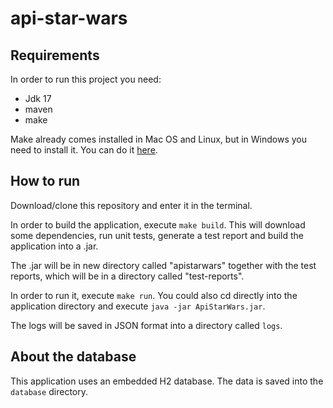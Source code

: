 # api-star-wars

## Requirements

In order to run this project you need:

- Jdk 17
- maven
- make

Make already comes installed in Mac OS and Linux, but in Windows you need to install it.
You can do it [here](https://gnuwin32.sourceforge.net/packages/make.htm).

## How to run

Download/clone this repository and enter it in the terminal.

In order to build the application, execute `make build`. This will download some dependencies, run unit tests, generate a test report and build the application into a .jar.

The .jar will be in new directory called "apistarwars" together with the test reports, which will be in a directory called "test-reports".

In order to run it, execute `make run`. You could also cd directly into the application directory and execute `java -jar ApiStarWars.jar`.

The logs will be saved in JSON format into a directory called `logs`.

## About the database

This application uses an embedded H2 database. The data is saved into the `database` directory. 